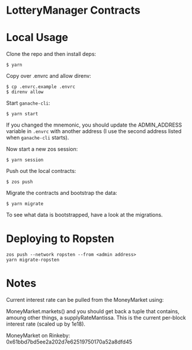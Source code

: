 # LotteryManager Contracts

# Local Usage

Clone the repo and then install deps:

```
$ yarn
```

Copy over .envrc and allow direnv:

```
$ cp .envrc.example .envrc
$ direnv allow
```

Start `ganache-cli`:

```
$ yarn start
```

If you changed the mnemonic, you should update the ADMIN_ADDRESS variable in `.envrc` with another address (I use the second address listed when `ganache-cli` starts).

Now start a new zos session:

```
$ yarn session
```

Push out the local contracts:

```
$ zos push
```

Migrate the contracts and bootstrap the data:

```
$ yarn migrate
```

To see what data is bootstrapped, have a look at the migrations.


# Deploying to Ropsten

```
zos push --network ropsten --from <admin address>
yarn migrate-ropsten
```

# Notes

Current interest rate can be pulled from the MoneyMarket using:

MoneyMarket.markets(<asset>) and you should get back a tuple that contains, amoung other things, a supplyRateMantissa. This is the current per-block interest rate (scaled up by 1e18).

MoneyMarket on Rinkeby: 0x61bbd7bd5ee2a202d7e62519750170a52a8dfd45
